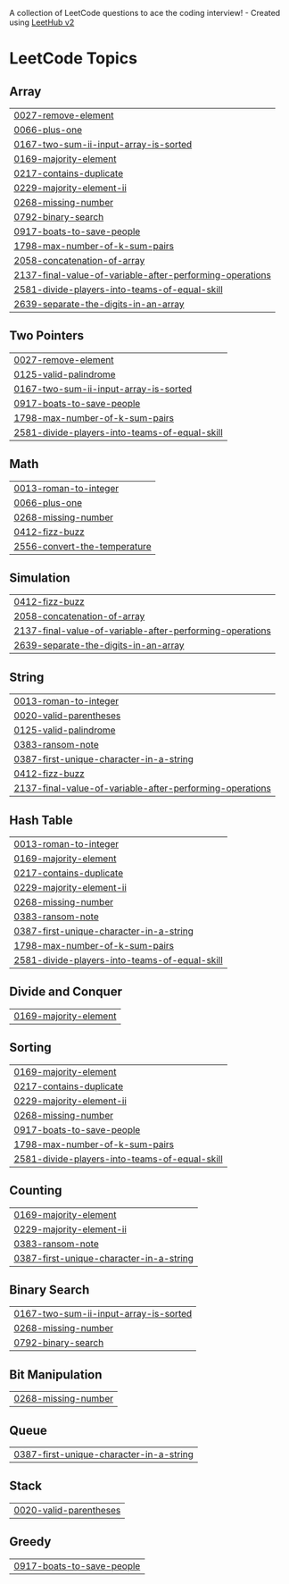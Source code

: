 A collection of LeetCode questions to ace the coding interview! - Created using [LeetHub v2](https://github.com/arunbhardwaj/LeetHub-2.0)
<!---LeetCode Topics Start-->
# LeetCode Topics
## Array
|  |
| ------- |
| [0027-remove-element](https://github.com/tedacodder/myleetcode_solution/tree/master/0027-remove-element) |
| [0066-plus-one](https://github.com/tedacodder/myleetcode_solution/tree/master/0066-plus-one) |
| [0167-two-sum-ii-input-array-is-sorted](https://github.com/tedacodder/myleetcode_solution/tree/master/0167-two-sum-ii-input-array-is-sorted) |
| [0169-majority-element](https://github.com/tedacodder/myleetcode_solution/tree/master/0169-majority-element) |
| [0217-contains-duplicate](https://github.com/tedacodder/myleetcode_solution/tree/master/0217-contains-duplicate) |
| [0229-majority-element-ii](https://github.com/tedacodder/myleetcode_solution/tree/master/0229-majority-element-ii) |
| [0268-missing-number](https://github.com/tedacodder/myleetcode_solution/tree/master/0268-missing-number) |
| [0792-binary-search](https://github.com/tedacodder/myleetcode_solution/tree/master/0792-binary-search) |
| [0917-boats-to-save-people](https://github.com/tedacodder/myleetcode_solution/tree/master/0917-boats-to-save-people) |
| [1798-max-number-of-k-sum-pairs](https://github.com/tedacodder/myleetcode_solution/tree/master/1798-max-number-of-k-sum-pairs) |
| [2058-concatenation-of-array](https://github.com/tedacodder/myleetcode_solution/tree/master/2058-concatenation-of-array) |
| [2137-final-value-of-variable-after-performing-operations](https://github.com/tedacodder/myleetcode_solution/tree/master/2137-final-value-of-variable-after-performing-operations) |
| [2581-divide-players-into-teams-of-equal-skill](https://github.com/tedacodder/myleetcode_solution/tree/master/2581-divide-players-into-teams-of-equal-skill) |
| [2639-separate-the-digits-in-an-array](https://github.com/tedacodder/myleetcode_solution/tree/master/2639-separate-the-digits-in-an-array) |
## Two Pointers
|  |
| ------- |
| [0027-remove-element](https://github.com/tedacodder/myleetcode_solution/tree/master/0027-remove-element) |
| [0125-valid-palindrome](https://github.com/tedacodder/myleetcode_solution/tree/master/0125-valid-palindrome) |
| [0167-two-sum-ii-input-array-is-sorted](https://github.com/tedacodder/myleetcode_solution/tree/master/0167-two-sum-ii-input-array-is-sorted) |
| [0917-boats-to-save-people](https://github.com/tedacodder/myleetcode_solution/tree/master/0917-boats-to-save-people) |
| [1798-max-number-of-k-sum-pairs](https://github.com/tedacodder/myleetcode_solution/tree/master/1798-max-number-of-k-sum-pairs) |
| [2581-divide-players-into-teams-of-equal-skill](https://github.com/tedacodder/myleetcode_solution/tree/master/2581-divide-players-into-teams-of-equal-skill) |
## Math
|  |
| ------- |
| [0013-roman-to-integer](https://github.com/tedacodder/myleetcode_solution/tree/master/0013-roman-to-integer) |
| [0066-plus-one](https://github.com/tedacodder/myleetcode_solution/tree/master/0066-plus-one) |
| [0268-missing-number](https://github.com/tedacodder/myleetcode_solution/tree/master/0268-missing-number) |
| [0412-fizz-buzz](https://github.com/tedacodder/myleetcode_solution/tree/master/0412-fizz-buzz) |
| [2556-convert-the-temperature](https://github.com/tedacodder/myleetcode_solution/tree/master/2556-convert-the-temperature) |
## Simulation
|  |
| ------- |
| [0412-fizz-buzz](https://github.com/tedacodder/myleetcode_solution/tree/master/0412-fizz-buzz) |
| [2058-concatenation-of-array](https://github.com/tedacodder/myleetcode_solution/tree/master/2058-concatenation-of-array) |
| [2137-final-value-of-variable-after-performing-operations](https://github.com/tedacodder/myleetcode_solution/tree/master/2137-final-value-of-variable-after-performing-operations) |
| [2639-separate-the-digits-in-an-array](https://github.com/tedacodder/myleetcode_solution/tree/master/2639-separate-the-digits-in-an-array) |
## String
|  |
| ------- |
| [0013-roman-to-integer](https://github.com/tedacodder/myleetcode_solution/tree/master/0013-roman-to-integer) |
| [0020-valid-parentheses](https://github.com/tedacodder/myleetcode_solution/tree/master/0020-valid-parentheses) |
| [0125-valid-palindrome](https://github.com/tedacodder/myleetcode_solution/tree/master/0125-valid-palindrome) |
| [0383-ransom-note](https://github.com/tedacodder/myleetcode_solution/tree/master/0383-ransom-note) |
| [0387-first-unique-character-in-a-string](https://github.com/tedacodder/myleetcode_solution/tree/master/0387-first-unique-character-in-a-string) |
| [0412-fizz-buzz](https://github.com/tedacodder/myleetcode_solution/tree/master/0412-fizz-buzz) |
| [2137-final-value-of-variable-after-performing-operations](https://github.com/tedacodder/myleetcode_solution/tree/master/2137-final-value-of-variable-after-performing-operations) |
## Hash Table
|  |
| ------- |
| [0013-roman-to-integer](https://github.com/tedacodder/myleetcode_solution/tree/master/0013-roman-to-integer) |
| [0169-majority-element](https://github.com/tedacodder/myleetcode_solution/tree/master/0169-majority-element) |
| [0217-contains-duplicate](https://github.com/tedacodder/myleetcode_solution/tree/master/0217-contains-duplicate) |
| [0229-majority-element-ii](https://github.com/tedacodder/myleetcode_solution/tree/master/0229-majority-element-ii) |
| [0268-missing-number](https://github.com/tedacodder/myleetcode_solution/tree/master/0268-missing-number) |
| [0383-ransom-note](https://github.com/tedacodder/myleetcode_solution/tree/master/0383-ransom-note) |
| [0387-first-unique-character-in-a-string](https://github.com/tedacodder/myleetcode_solution/tree/master/0387-first-unique-character-in-a-string) |
| [1798-max-number-of-k-sum-pairs](https://github.com/tedacodder/myleetcode_solution/tree/master/1798-max-number-of-k-sum-pairs) |
| [2581-divide-players-into-teams-of-equal-skill](https://github.com/tedacodder/myleetcode_solution/tree/master/2581-divide-players-into-teams-of-equal-skill) |
## Divide and Conquer
|  |
| ------- |
| [0169-majority-element](https://github.com/tedacodder/myleetcode_solution/tree/master/0169-majority-element) |
## Sorting
|  |
| ------- |
| [0169-majority-element](https://github.com/tedacodder/myleetcode_solution/tree/master/0169-majority-element) |
| [0217-contains-duplicate](https://github.com/tedacodder/myleetcode_solution/tree/master/0217-contains-duplicate) |
| [0229-majority-element-ii](https://github.com/tedacodder/myleetcode_solution/tree/master/0229-majority-element-ii) |
| [0268-missing-number](https://github.com/tedacodder/myleetcode_solution/tree/master/0268-missing-number) |
| [0917-boats-to-save-people](https://github.com/tedacodder/myleetcode_solution/tree/master/0917-boats-to-save-people) |
| [1798-max-number-of-k-sum-pairs](https://github.com/tedacodder/myleetcode_solution/tree/master/1798-max-number-of-k-sum-pairs) |
| [2581-divide-players-into-teams-of-equal-skill](https://github.com/tedacodder/myleetcode_solution/tree/master/2581-divide-players-into-teams-of-equal-skill) |
## Counting
|  |
| ------- |
| [0169-majority-element](https://github.com/tedacodder/myleetcode_solution/tree/master/0169-majority-element) |
| [0229-majority-element-ii](https://github.com/tedacodder/myleetcode_solution/tree/master/0229-majority-element-ii) |
| [0383-ransom-note](https://github.com/tedacodder/myleetcode_solution/tree/master/0383-ransom-note) |
| [0387-first-unique-character-in-a-string](https://github.com/tedacodder/myleetcode_solution/tree/master/0387-first-unique-character-in-a-string) |
## Binary Search
|  |
| ------- |
| [0167-two-sum-ii-input-array-is-sorted](https://github.com/tedacodder/myleetcode_solution/tree/master/0167-two-sum-ii-input-array-is-sorted) |
| [0268-missing-number](https://github.com/tedacodder/myleetcode_solution/tree/master/0268-missing-number) |
| [0792-binary-search](https://github.com/tedacodder/myleetcode_solution/tree/master/0792-binary-search) |
## Bit Manipulation
|  |
| ------- |
| [0268-missing-number](https://github.com/tedacodder/myleetcode_solution/tree/master/0268-missing-number) |
## Queue
|  |
| ------- |
| [0387-first-unique-character-in-a-string](https://github.com/tedacodder/myleetcode_solution/tree/master/0387-first-unique-character-in-a-string) |
## Stack
|  |
| ------- |
| [0020-valid-parentheses](https://github.com/tedacodder/myleetcode_solution/tree/master/0020-valid-parentheses) |
## Greedy
|  |
| ------- |
| [0917-boats-to-save-people](https://github.com/tedacodder/myleetcode_solution/tree/master/0917-boats-to-save-people) |
<!---LeetCode Topics End-->